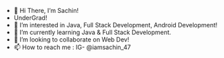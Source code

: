 - 👋 Hi There, I’m Sachin!
-   UnderGrad!
- 👀 I’m interested in Java, Full Stack Development, Android Development! 
- 🌱 I’m currently learning Java & Full Stack Development.
- 💞️ I’m looking to collaborate on Web Dev!
- 📫 How to reach me : IG- @iamsachin_47

<!---
skpandey885/skpandey885 is a ✨ special ✨ repository because its `README.md` (this file) appears on your GitHub profile.
You can click the Preview link to take a look at your changes.
--->
